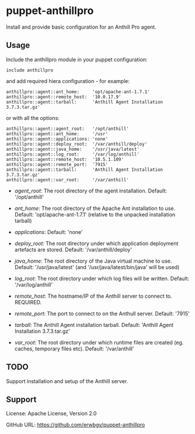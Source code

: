 # puppet-anthillpro

Install and provide basic configuration for an Anthill Pro agent.

## Usage

Include the anthillpro module in your puppet configuration:

    include anthillpro

and add required hiera configuration - for example:

    anthillpro::agent::ant_home:     'opt/apache-ant-1.7.1'
    anthillpro::agent::remote_host:  '10.0.17.9'
    anthillpro::agent::tarball:      'Anthill Agent Installation 3.7.3.tar.gz'

or with all the options:

    anthillpro::agent::agent_root:   '/opt/anthill'
    anthillpro::agent::ant_home:     '/usr'
    anthillpro::agent::applications: 'none'
    anthillpro::agent::deploy_root:  '/var/anthill/deploy'
    anthillpro::agent::java_home:    '/usr/java/latest'
    anthillpro::agent::log_root:     '/var/log/anthill'
    anthillpro::agent::remote_host:  '10.5.1.109'
    anthillpro::agent::remote_port:  '7915'
    anthillpro::agent::tarball:      'Anthill Agent Installation 3.7.3.tar.gz'
    anthillpro::agent::var_root:     '/var/anthill'

* *agent_root*: The root directory of the agent installation. Default: '/opt/anthill'

* *ant_home*: The root directory of the Apache Ant installation to use.  Default: 'opt/apache-ant-1.7.1' (relative to the unpacked installation tarball)

* *applications*: Default: 'none'

* *deploy_root*: The root directory under which application deployment artefacts are stored. Default: '/var/anthill/deploy'

* *java_home*: The root directory of the Java virtual machine to use.  Default: '/usr/java/latest' (and '/usr/java/latest/bin/java' will be used)

* *log_root*: The root directory under which log files will be written. Default: '/var/log/anthill'

* *remote_host*:  The hostname/IP of the Anthill server to connect to.  REQUIRED.

* *remote_port*: The port to connect to on the Anthull server. Default: '7915'

* *tarball*: The Anthill Agent installation tarball. Default: 'Anthill Agent Installation 3.7.3.tar.gz'

* *var_root*: The root directory under which runtime files are created (eg. caches, temporary files etc).  Default: '/var/anthill'

## TODO

Support installation and setup of the Anthill server.

## Support

License: Apache License, Version 2.0

GitHub URL: https://github.com/erwbgy/puppet-anthillpro

